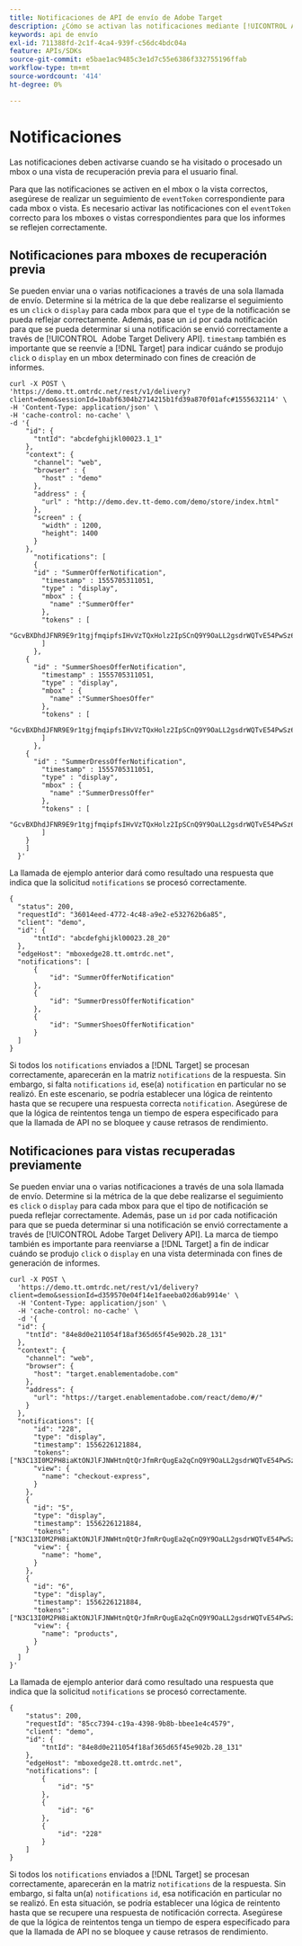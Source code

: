 ```yaml
---
title: Notificaciones de API de envío de Adobe Target
description: ¿Cómo se activan las notificaciones mediante [!UICONTROL Adobe Target Delivery API]?
keywords: api de envío
exl-id: 711388fd-2c1f-4ca4-939f-c56dc4bdc04a
feature: APIs/SDKs
source-git-commit: e5bae1ac9485c3e1d7c55e6386f332755196ffab
workflow-type: tm+mt
source-wordcount: '414'
ht-degree: 0%

---
```


# Notificaciones

Las notificaciones deben activarse cuando se ha visitado o procesado un mbox o una vista de recuperación previa para el usuario final.

Para que las notificaciones se activen en el mbox o la vista correctos, asegúrese de realizar un seguimiento de `eventToken` correspondiente para cada mbox o vista. Es necesario activar las notificaciones con el `eventToken` correcto para los mboxes o vistas correspondientes para que los informes se reflejen correctamente.

## Notificaciones para mboxes de recuperación previa

Se pueden enviar una o varias notificaciones a través de una sola llamada de envío. Determine si la métrica de la que debe realizarse el seguimiento es un `click` o `display` para cada mbox para que el `type` de la notificación se pueda reflejar correctamente. Además, pase un `id` por cada notificación para que se pueda determinar si una notificación se envió correctamente a través de [!UICONTROL &#x200B; Adobe Target Delivery API]. `timestamp` también es importante que se reenvíe a [!DNL Target] para indicar cuándo se produjo `click` o `display` en un mbox determinado con fines de creación de informes.

```
curl -X POST \
'https://demo.tt.omtrdc.net/rest/v1/delivery?client=demo&sessionId=10abf6304b2714215b1fd39a870f01afc#1555632114' \
-H 'Content-Type: application/json' \
-H 'cache-control: no-cache' \
-d '{
    "id": {
      "tntId": "abcdefghijkl00023.1_1"
    },
    "context": {
      "channel": "web",
      "browser" : {
        "host" : "demo"
      },
      "address" : {
        "url" : "http://demo.dev.tt-demo.com/demo/store/index.html"
      },
      "screen" : {
        "width" : 1200,
        "height": 1400
      }
    },
      "notifications": [
      {
      "id" : "SummerOfferNotification",
        "timestamp" : 1555705311051,
        "type" : "display",
        "mbox" : {
          "name" :"SummerOffer"   
        },
        "tokens" : [
          "GcvBXDhdJFNR9E9r1tgjfmqipfsIHvVzTQxHolz2IpSCnQ9Y9OaLL2gsdrWQTvE54PwSz67rmXWmSnkXpSSS2Q"
        ]
      },
    {
      "id" : "SummerShoesOfferNotification",
        "timestamp" : 1555705311051,
        "type" : "display",
        "mbox" : {
          "name" :"SummerShoesOffer"   
        },
        "tokens" : [
          "GcvBXDhdJFNR9E9r1tgjfmqipfsIHvVzTQxHolz2IpSCnQ9Y9OaLL2gsdrWQTvE54PwSz67rmXWmSnkXpSSS2Q"
        ]
      },
    {
      "id" : "SummerDressOfferNotification",
        "timestamp" : 1555705311051,
        "type" : "display",
        "mbox" : {
          "name" :"SummerDressOffer"   
        },
        "tokens" : [
          "GcvBXDhdJFNR9E9r1tgjfmqipfsIHvVzTQxHolz2IpSCnQ9Y9OaLL2gsdrWQTvE54PwSz67rmXWmSnkXpSSS2Q"
        ]
    } 
    ]
  }'
```

La llamada de ejemplo anterior dará como resultado una respuesta que indica que la solicitud `notifications` se procesó correctamente.

```
{
  "status": 200,
  "requestId": "36014eed-4772-4c48-a9e2-e532762b6a85",
  "client": "demo",
  "id": {
      "tntId": "abcdefghijkl00023.28_20"
  },
  "edgeHost": "mboxedge28.tt.omtrdc.net",
  "notifications": [
      {
          "id": "SummerOfferNotification"
      },
      {
          "id": "SummerDressOfferNotification"
      },
      {
          "id": "SummerShoesOfferNotification"
      }
  ]
}
```

Si todos los `notifications` enviados a [!DNL Target] se procesan correctamente, aparecerán en la matriz `notifications` de la respuesta. Sin embargo, si falta `notifications` `id`, ese(a) `notification` en particular no se realizó. En este escenario, se podría establecer una lógica de reintento hasta que se recupere una respuesta correcta `notification`. Asegúrese de que la lógica de reintentos tenga un tiempo de espera especificado para que la llamada de API no se bloquee y cause retrasos de rendimiento.

## Notificaciones para vistas recuperadas previamente

Se pueden enviar una o varias notificaciones a través de una sola llamada de envío. Determine si la métrica de la que debe realizarse el seguimiento es `click` o `display` para cada mbox para que el tipo de notificación se pueda reflejar correctamente. Además, pase un `id` por cada notificación para que se pueda determinar si una notificación se envió correctamente a través de [!UICONTROL Adobe Target Delivery API]. La marca de tiempo también es importante para reenviarse a [!DNL Target] a fin de indicar cuándo se produjo `click` o `display` en una vista determinada con fines de generación de informes.

```
curl -X POST \
  'https://demo.tt.omtrdc.net/rest/v1/delivery?client=demo&sessionId=d359570e04f14e1faeeba02d6ab9914e' \
  -H 'Content-Type: application/json' \
  -H 'cache-control: no-cache' \
  -d '{
  "id": {
    "tntId": "84e8d0e211054f18af365d65f45e902b.28_131"
  },
  "context": {
    "channel": "web",
    "browser": {
      "host": "target.enablementadobe.com"
    },
    "address": {
      "url": "https://target.enablementadobe.com/react/demo/#/"
    }
  },
  "notifications": [{
      "id": "228",
      "type": "display",
      "timestamp": 1556226121884,
      "tokens": ["N3C13I0M2PH8iaKtONJlFJNWHtnQtQrJfmRrQugEa2qCnQ9Y9OaLL2gsdrWQTvE54PwSz67rmXWmSnkXpSSS2Q=="],
      "view": {
        "name": "checkout-express",
      }
    },
    {
      "id": "5",
      "type": "display",
      "timestamp": 1556226121884,
      "tokens": ["N3C13I0M2PH8iaKtONJlFJNWHtnQtQrJfmRrQugEa2qCnQ9Y9OaLL2gsdrWQTvE54PwSz67rmXWmSnkXpSSS2Q=="],
      "view": {
        "name": "home",
      }
    },
    {
      "id": "6",
      "type": "display",
      "timestamp": 1556226121884,
      "tokens": ["N3C13I0M2PH8iaKtONJlFJNWHtnQtQrJfmRrQugEa2qCnQ9Y9OaLL2gsdrWQTvE54PwSz67rmXWmSnkXpSSS2Q=="],
      "view": {
        "name": "products",
      }
    }
  ]
}'
```

La llamada de ejemplo anterior dará como resultado una respuesta que indica que la solicitud `notifications` se procesó correctamente.

```
{
    "status": 200,
    "requestId": "85cc7394-c19a-4398-9b8b-bbee1e4c4579",
    "client": "demo",
    "id": {
        "tntId": "84e8d0e211054f18af365d65f45e902b.28_131"
    },
    "edgeHost": "mboxedge28.tt.omtrdc.net",
    "notifications": [
        {
            "id": "5"
        },
        {
            "id": "6"
        },
        {
            "id": "228"
        }
    ]
}
```

Si todos los `notifications` enviados a [!DNL Target] se procesan correctamente, aparecerán en la matriz `notifications` de la respuesta. Sin embargo, si falta un(a) `notifications` `id`, esa notificación en particular no se realizó. En esta situación, se podría establecer una lógica de reintento hasta que se recupere una respuesta de notificación correcta. Asegúrese de que la lógica de reintentos tenga un tiempo de espera especificado para que la llamada de API no se bloquee y cause retrasos de rendimiento.
